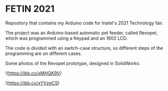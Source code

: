 # FETIN 2021
Repository that contains my Arduino code for Inatel's 2021 Technology fair.

The project was an Arduino-based automatic pet feeder, called Revopet, which was programmed using a Keypad and an 1602 LCD.

The code is divided with an switch-case structure, so different steps of the programming are on different cases.

Some photos of the Revopet prototype, designed in SolidWorks:

!(https://ibb.co/xMHQK9V)

!(https://ibb.co/xYVzgCS)
